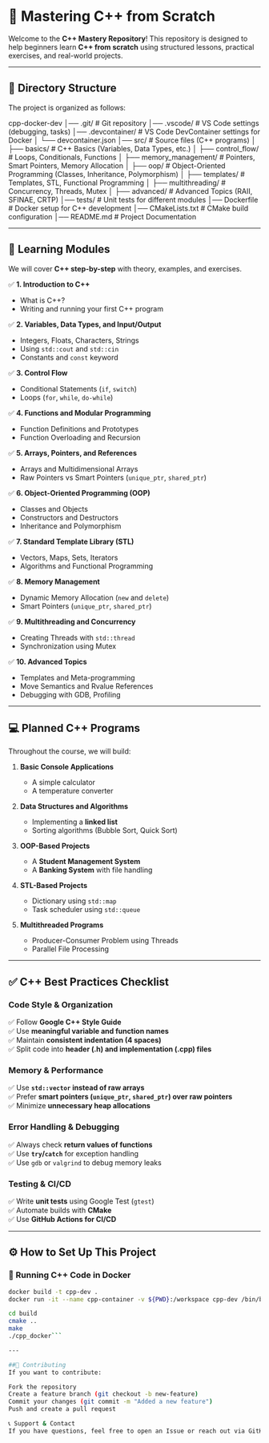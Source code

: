 # 🚀 Mastering C++ from Scratch  

Welcome to the **C++ Mastery Repository**! This repository is designed to help beginners learn **C++ from scratch** using structured lessons, practical exercises, and real-world projects.  

---

## **📂 Directory Structure**  
The project is organized as follows:

cpp-docker-dev 
│── .git/ # Git repository 
│── .vscode/ # VS Code settings (debugging, tasks) 
│── .devcontainer/ # VS Code DevContainer settings for Docker 
│ └── devcontainer.json 
│── src/ # Source files (C++ programs) 
│ ├── basics/ # C++ Basics (Variables, Data Types, etc.) 
│ ├── control_flow/ # Loops, Conditionals, Functions 
│ ├── memory_management/ # Pointers, Smart Pointers, Memory Allocation 
│ ├── oop/ # Object-Oriented Programming (Classes, Inheritance, Polymorphism) 
│ ├── templates/ # Templates, STL, Functional Programming 
│ ├── multithreading/ # Concurrency, Threads, Mutex 
│ ├── advanced/ # Advanced Topics (RAII, SFINAE, CRTP) 
│── tests/ # Unit tests for different modules 
│── Dockerfile # Docker setup for C++ development 
│── CMakeLists.txt # CMake build configuration 
│── README.md # Project Documentation


---

## **📖 Learning Modules**
We will cover **C++ step-by-step** with theory, examples, and exercises.  

✅ **1. Introduction to C++**
- What is C++?  
- Writing and running your first C++ program  

✅ **2. Variables, Data Types, and Input/Output**
- Integers, Floats, Characters, Strings  
- Using `std::cout` and `std::cin`  
- Constants and `const` keyword  

✅ **3. Control Flow**
- Conditional Statements (`if`, `switch`)  
- Loops (`for`, `while`, `do-while`)  

✅ **4. Functions and Modular Programming**
- Function Definitions and Prototypes  
- Function Overloading and Recursion  

✅ **5. Arrays, Pointers, and References**
- Arrays and Multidimensional Arrays  
- Raw Pointers vs Smart Pointers (`unique_ptr`, `shared_ptr`)  

✅ **6. Object-Oriented Programming (OOP)**
- Classes and Objects  
- Constructors and Destructors  
- Inheritance and Polymorphism  

✅ **7. Standard Template Library (STL)**
- Vectors, Maps, Sets, Iterators  
- Algorithms and Functional Programming  

✅ **8. Memory Management**
- Dynamic Memory Allocation (`new` and `delete`)  
- Smart Pointers (`unique_ptr`, `shared_ptr`)  

✅ **9. Multithreading and Concurrency**
- Creating Threads with `std::thread`  
- Synchronization using Mutex  

✅ **10. Advanced Topics**
- Templates and Meta-programming  
- Move Semantics and Rvalue References  
- Debugging with GDB, Profiling  

---

## **💻 Planned C++ Programs**
Throughout the course, we will build:
1. **Basic Console Applications**
   - A simple calculator  
   - A temperature converter  

2. **Data Structures and Algorithms**
   - Implementing a **linked list**  
   - Sorting algorithms (Bubble Sort, Quick Sort)  

3. **OOP-Based Projects**
   - A **Student Management System**  
   - A **Banking System** with file handling  

4. **STL-Based Projects**
   - Dictionary using `std::map`  
   - Task scheduler using `std::queue`  

5. **Multithreaded Programs**
   - Producer-Consumer Problem using Threads  
   - Parallel File Processing  

---

## **✅ C++ Best Practices Checklist**
### **Code Style & Organization**
✅ Follow **Google C++ Style Guide**  
✅ Use **meaningful variable and function names**  
✅ Maintain **consistent indentation (4 spaces)**  
✅ Split code into **header (.h) and implementation (.cpp) files**  

### **Memory & Performance**
✅ Use **`std::vector` instead of raw arrays**  
✅ Prefer **smart pointers (`unique_ptr`, `shared_ptr`) over raw pointers**  
✅ Minimize **unnecessary heap allocations**  

### **Error Handling & Debugging**
✅ Always check **return values of functions**  
✅ Use **`try`/`catch`** for exception handling  
✅ Use `gdb` or `valgrind` to debug memory leaks  

### **Testing & CI/CD**
✅ Write **unit tests** using Google Test (`gtest`)  
✅ Automate builds with **CMake**  
✅ Use **GitHub Actions for CI/CD**  

---

## **⚙️ How to Set Up This Project**
### **📌 Running C++ Code in Docker**
```sh
docker build -t cpp-dev .
docker run -it --name cpp-container -v ${PWD}:/workspace cpp-dev /bin/bash

cd build
cmake ..
make
./cpp_docker```

---

##🎯 Contributing
If you want to contribute:

Fork the repository
Create a feature branch (git checkout -b new-feature)
Commit your changes (git commit -m "Added a new feature")
Push and create a pull request

📞 Support & Contact
If you have questions, feel free to open an Issue or reach out via GitHub.